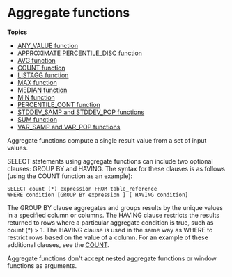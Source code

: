 # Aggregate functions<a name="c_Aggregate_Functions"></a>

**Topics**
+ [ANY\_VALUE function](r_ANY_VALUE.md)
+ [APPROXIMATE PERCENTILE\_DISC function](r_APPROXIMATE_PERCENTILE_DISC.md)
+ [AVG function](r_AVG.md)
+ [COUNT function](r_COUNT.md)
+ [LISTAGG function](r_LISTAGG.md)
+ [MAX function](r_MAX.md)
+ [MEDIAN function](r_MEDIAN.md)
+ [MIN function](r_MIN.md)
+ [PERCENTILE\_CONT function](r_PERCENTILE_CONT.md)
+ [STDDEV\_SAMP and STDDEV\_POP functions](r_STDDEV_functions.md)
+ [SUM function](r_SUM.md)
+ [VAR\_SAMP and VAR\_POP functions](r_VARIANCE_functions.md)

Aggregate functions compute a single result value from a set of input values\. 

SELECT statements using aggregate functions can include two optional clauses: GROUP BY and HAVING\. The syntax for these clauses is as follows \(using the COUNT function as an example\): 

```
SELECT count (*) expression FROM table_reference
WHERE condition [GROUP BY expression ] [ HAVING condition]
```

The GROUP BY clause aggregates and groups results by the unique values in a specified column or columns\. The HAVING clause restricts the results returned to rows where a particular aggregate condition is true, such as count \(\*\) > 1\. The HAVING clause is used in the same way as WHERE to restrict rows based on the value of a column\. For an example of these additional clauses, see the [COUNT](r_COUNT.md)\.

Aggregate functions don't accept nested aggregate functions or window functions as arguments\.
